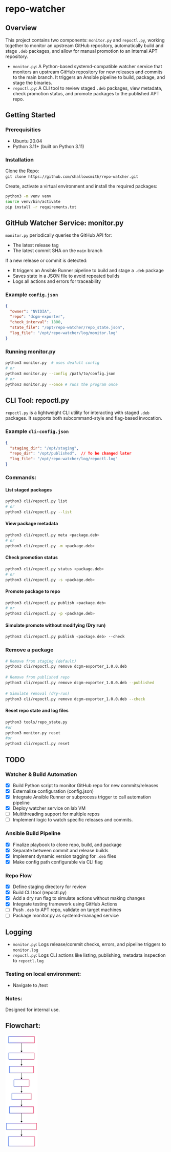 # repo-watcher
## Overview
This project contains two components: `monitor.py` and `repoctl.py`, working together to monitor an upstream GitHub repository, automatically build and stage `.deb` packages, and allow for manual promotion to an internal APT repository.

- `monitor.py`: A Python-based systemd-compatible watcher service that monitors an upstream GitHub repository for new releases and commits to the main branch. It triggers an Ansible pipeline to build, package, and stage the binaries.
- `repoctl.py`: A CLI tool to review staged `.deb` packages, view metadata, check promotion status, and promote packages to the published APT repo.

## Getting Started
### Prerequisities
- Ubuntu 20.04
- Python 3.11+ (built on Python 3.11)

### Installation
Clone the Repo: <br/>
`git clone https://github.com/shallowsmith/repo-watcher.git`

Create, activate a virtual environment and install the required packages:

```bash
python3 -m venv venv
source venv/bin/activate
pip install -r requirements.txt
```

## GitHub Watcher Service: monitor.py  

`monitor.py` periodically queries the GitHub API for:
- The latest release tag
- The latest commit SHA on the `main` branch

If a new release or commit is detected:
- It triggers an Ansible Runner pipeline to build and stage a `.deb` package
- Saves state in a JSON file to avoid repeated builds
- Logs all actions and errors for traceability

### Example `config.json`
```json
{
  "owner": "NVIDIA",
  "repo": "dcgm-exporter",
  "check_interval": 1800,
  "state_file": "/opt/repo-watcher/repo_state.json",
  "log_file": "/opt/repo-watcher/log/monitor.log"
}
```

### Running monitor.py
```bash
python3 monitor.py  # uses deafult config
# or
python3 monitor.py --config /path/to/config.json
# or 
python3 monitor.py --once # runs the program once
```


## CLI Tool: repoctl.py

`repoctl.py` is a lightweight CLI utility for interacting with staged `.deb` packages. It supports both subcommand-style and flag-based invocation.

### Example `cli-config.json`
```json
{
  "staging_dir": "/opt/staging",
  "repo_dir": "/opt/published",  // To be changed later
  "log_file": "/opt/repo-watcher/log/repoctl.log"
}
```

### Commands:

#### List staged packages
```bash
python3 cli/repoctl.py list
# or
python3 cli/repoctl.py --list
```

#### View package metadata
```bash
python3 cli/repoctl.py meta <package.deb>
# or
python3 cli/repoctl.py -m <package.deb>
```

#### Check promotion status
```bash
python3 cli/repoctl.py status <package.deb>
# or
python3 cli/repoctl.py -s <package.deb>
```

#### Promote package to repo
```bash
python3 cli/repoctl.py publish <package.deb>
# or
python3 cli/repoctl.py -p <package.deb>
```
#### Simulate promote without modifying (Dry run)
```bash
python3 cli/repoctl.py publish <package.deb> --check
```

### Remove a package
```bash
# Remove from staging (default)
python3 cli/repoctl.py remove dcgm-exporter_1.0.0.deb

# Remove from published repo
python3 cli/repoctl.py remove dcgm-exporter_1.0.0.deb --published

# Simulate removal (dry-run)
python3 cli/repoctl.py remove dcgm-exporter_1.0.0.deb --check
```

#### Reset repo state and log files
```bash
python3 tools/repo_state.py
#or
python3 monitor.py reset
#or
python3 cli/repoctl.py reset
```

## TODO

### Watcher & Build Automation
- [x] Build Python script to monitor GitHub repo for new commits/releases
- [x] Externalize configuration (config.json)
- [x] Integrate Ansible Runner or subprocess trigger to call automation pipeline
- [x] Deploy watcher service on lab VM
- [ ] Multithreading support for multiple repos
- [ ] Implement logic to watch specific releases and commits. 

### Ansible Build Pipeline
- [x] Finalize playbook to clone repo, build, and package
- [x] Separate between commit and release builds
- [x] Implement dynamic version tagging for `.deb` files
- [x] Make config path configurable via CLI flag

### Repo Flow
- [x] Define staging directory for review
- [x] Build CLI tool (repoctl.py)
- [x] Add a dry run flag to simulate actions without making changes
- [x] Integrate testing framework using GitHub Actions
- [ ] Push `.deb` to APT repo, validate on target machines
- [ ] Package monitor.py as systemd-managed service

## Logging
- `monitor.py`: Logs release/commit checks, errors, and pipeline triggers to `monitor.log`
- `repoctl.py`: Logs CLI actions like listing, publishing, metadata inspection to `repoctl.log`

### Testing on local environment:
- Navigate to /test

### Notes:
Designed for internal use.

## Flowchart:
<img src="./public/flowchart.svg" alt="Mermaid Chart" style="max-width: 20%;">